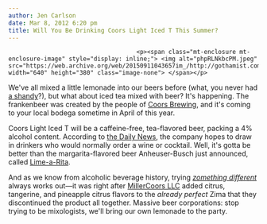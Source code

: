 ```yaml
---
author: Jen Carlson
date: Mar 8, 2012 6:20 pm
title: Will You Be Drinking Coors Light Iced T This Summer?
---
```


	
										<p><span class="mt-enclosure mt-enclosure-image" style="display: inline;"> <img alt="phpRLNkbcPM.jpeg" src="https://web.archive.org/web/20150911043657im_/http://gothamist.com/attachments/arts_jen/phpRLNkbcPM.jpeg" width="640" height="380" class="image-none"> </span></p>

<p>We&apos;ve all mixed a little lemonade into our beers before (what, you never had <a href="https://web.archive.org/web/20150911043657/http://gothamist.com/2011/10/14/five_great_beer_cocktails_and_where.php">a shandy</a>?), but what about iced tea mixed with beer? It&apos;s happening. The frankenbeer was created by the people of <a href="https://web.archive.org/web/20150911043657/http://www.reuters.com/article/2012/03/06/molsoncoors-idUSL2E8E5CHT20120306">Coors Brewing</a>, and it&apos;s coming to your local bodega sometime in April of this year. </p>

<p>Coors Light Iced T will be a caffeine-free, tea-flavored beer, packing a 4% alcohol content. According to <a href="https://web.archive.org/web/20150911043657/http://www.nydailynews.com/life-style/eats/iced-tea-flavored-beer-molson-launch-coors-light-iced-t-citrus-y-brew-appeal-cocktail-drinkers-article-1.1034947?localLinksEnabled=false">the Daily News</a>, the company hopes to draw in drinkers who would normally order a wine or cocktail. Well, it&apos;s gotta be better than the margarita-flavored beer Anheuser-Busch just announced, called <a href="https://web.archive.org/web/20150911043657/http://beerstreetjournal.com/anheuser-busch-testing-lime-a-rita/">Lime-a-Rita</a>. </p>

<p>And as we know from alcoholic beverage history, trying <a href="https://web.archive.org/web/20150911043657/http://www.youtube.com/watch?v=t_uxyXekDjo"><em>zomething different</em></a> always works out&#x2014;it was right after <a href="https://web.archive.org/web/20150911043657/http://en.wikipedia.org/wiki/Zima">MillerCoors LLC</a> added citrus, tangerine, and pineapple citrus flavors to the <em>already perfect</em> Zima that they discontinued the product all together. Massive beer corporations: stop trying to be mixologists, we&apos;ll bring our own lemonade to the party.</p>					
										
									
				
